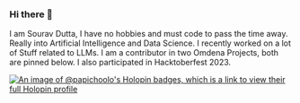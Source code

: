 ### Hi there 👋

I am Sourav Dutta, I have no hobbies and must code to pass the time away. Really into Artificial Intelligence and Data Science. I recently worked on a lot of Stuff related to LLMs. I am a contributor in two Omdena Projects, both are pinned below. I also participated in Hacktoberfest 2023.


[![An image of @papichoolo's Holopin badges, which is a link to view their full Holopin profile](https://holopin.me/papichoolo)](https://holopin.io/@papichoolo)
<!--
**papichoolo/papichoolo** is a ✨ _special_ ✨ repository because its `README.md` (this file) appears on your GitHub profile.

Here are some ideas to get you started:

- 🔭 I’m currently working on ...
- 🌱 I’m currently learning ...
- 👯 I’m looking to collaborate on ...
- 🤔 I’m looking for help with ...
- 💬 Ask me about ...
- 📫 How to reach me: ...
- 😄 Pronouns: ...
- ⚡ Fun fact: ...
-->
